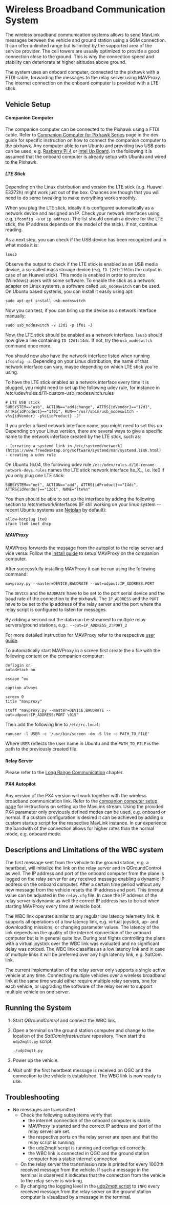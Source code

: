 # Wireless Broadband Communication System
The wireless broadband communication systems allows to send MavLink messages between the vehicle and ground station using a GSM connection. It can offer unlimited range but is limited by the supported area of the service provider. The cell towers are usually optimized to provide a good connection close to the ground. This is why the connection speed and stability can deteriorate at higher altitudes above ground.

The system uses an onboard computer, connected to the pixhawk with a FTDI cable, forwarding the messages to the relay server using MAVProxy. The internet connection on the onboard computer is provided with a LTE stick.

## Vehicle Setup

#### Companion Computer
The companion computer can be connected to the Pixhawk using a FTDI cable. Refer to [Companion Computer for Pixhawk Series](https://dev.px4.io/master/en/companion_computer/pixhawk_companion.html)  page in the dev guide for specific instruction on how to connect the companion computer to the pixhawk. Any computer able to run Ubuntu and providing two USB ports can be used, e.g. [Rasberry Pi 4](https://www.raspberrypi.org/products/) or [Intel Up Board](https://up-board.org/). In the following it is assumed that the onboard computer is already setup with Ubuntu and wired to the Pixhawk.

##### LTE Stick
Depending on the Linux distribution and version the LTE stick (e.g. Huawei E3372h) might work just out of the box. Chances are though that you will need to do some tweaking to make everything work smoothly.

When you plug the LTE stick, ideally it is configured automatically as a network device and assigned an IP. Check your network interfaces using e.g. `ifconfig -a` or `ip address`. The list should contain a device for the LTE stick, the IP address depends on the model of the stick). If not, continue reading.

As a next step, you can check if the USB device has been recognized and in what mode it is:

`lsusb`

Observe the output to check if the LTE stick is enabled as an USB media device, a so-called mass storage device (e.g. `ID 12d1:1f01`in the output in case of an Huawei stick). This mode is enabled in order to provide (Windows) users with some software. To enable the stick as a network adapter on Linux systems, a software called `usb_modeswitch` can be used. On Ubuntu based systems, you can install it easily using apt:

`sudo apt-get install usb-modeswitch`

Now you can test, if you can bring up the device as a network interface manually:

`sudo usb_modeswitch -v 12d1 -p 1f01 -J`

Now, the LTE stick should be enabled as a network interface. `lsusb` should now give a line containing `ID 12d1:14dc`. If not, try the `usb_modeswitch` command once more.

You should now also have the network interface listed when running `ifconfig -a`. Depending on your Linux distribution, the name of that network interface can vary, maybe depending on which LTE stick you're using.

To have the LTE stick enabled as a network interface every time it is plugged, you might need to set up the following udev rule, for instance in /etc/udev/rules.d/11-custom-usb_modeswitch.rules

```
# LTE USB stick
SUBSYSTEM=="usb", ACTION=="add|change", ATTRS{idVendor}=="12d1", ATTRS{idProduct}=="1f01", RUN+="/usr/sbin/usb_modeswitch -v%s{idVendor} -p%s{idProduct} -J"
```

If you prefer a fixed network interface name, you might need to set this up. Depending on your Linux version, there are several ways to give a specific name to the network interface created by the LTE stick, such as:

    - [creating a systemd link in /etc/systemd/network](https://www.freedesktop.org/software/systemd/man/systemd.link.html)
    - creating a udev rule

On Ubuntu 16.04, the following udev rule `/etc/udev/rules.d/10-rename-network-devs.rules` names the LTE stick network interface lte_X_, i.e. lte0 if you only plug one LTE stick:

`SUBSYSTEM=="net", ACTION=="add", ATTRS{idProduct}=="14dc", ATTRS{idVendor}=="12d1", NAME="lte%n"`

You then should be able to set up the interface by adding the following section to /etc/network/interfaces (IF still working on your linux system -- recent Ubuntu systems use [Netplan](https://ubuntu.com/server/docs) by default):

```
allow-hotplug lte0
iface lte0 inet dhcp
```

##### MAVProxy
MAVProxy forwards the message from the autopilot to the relay server and vice versa. Follow the [install guide](https://ardupilot.org/mavproxy/docs/getting_started/download_and_installation.html) to setup MAVProxy on the companion computer.


After successfully installing MAVProxy it can be run using the following command:

```
mavproxy.py --master=DEVICE,BAUDRATE --out=udpout:IP_ADDRESS:PORT
```

The `DEVICE` and the `BAUDRATE` have to be set to the port serial device and the baud rate of the connection to the pixhawk. The `IP_ADDRESS` and the `PORT` have to be set to the ip address of the relay server and the port where the relay script is configured to listen for messages.

By adding a second out the data can be streamed to multiple relay servers/ground stations, e.g.:` --out=IP_ADDRESS_2:PORT_2`

For more detailed instruction for MAVProxy refer to the respective [user guide](https://ardupilot.org/mavproxy/).

To automatically start MAVProxy in a screen first create the a file with the following content on the companion computer:

```
deflogin on
autodetach on

escape ^oo

caption always

screen 0
title "mavproxy"

stuff "mavproxy.py --master=DEVICE,BAUDRATE --out=udpout:IP_ADDRESS:PORT \015"
```

Then add the following line to `/etc/rc.local`:

```
runuser -l USER -c '/usr/bin/screen -dm -S lte -c PATH_TO_FILE'
```

Where `USER` reflects the user name in Ubuntu and the `PATH_TO_FILE` is the path to the previously created file.

#### Relay Server
Please refer to the [Long Range Communication](../advanced_features/long_range_com.md) chapter.

#### PX4 Autopilot
Any version of the PX4 version will work together with the wireless broadband communication link. Refer to the [companion computer setup page](https://dev.px4.io/master/en/companion_computer/pixhawk_companion.html) for instructions on setting up the MavLink stream. Using the provided PX4 parameter only previously defined modes can be used, e.g. onboard or normal. If a custom configuration is desired it can be achieved by adding a custom startup script for the respective MavLink instance. In our experience the bandwith of the connection allows for higher rates than the normal mode, e.g. onboard mode.

## Descriptions and Limitations of the WBC system
The first message sent from the vehicle to the ground station, e.g. a heartbeat, will initialize the link on the relay server and in QGroundControl as well. The IP address and port of the onboard computer from the plane is logged on the relay server for any received message enabling a dynamic IP address on the onboard computer. After a certain time period without any new message from the vehicle resets the IP address and port. This timeout value can be adjusted in the `relay.cfg` file. In case the IP address of the relay server is dynamic as well the correct IP address has to be set when starting MAVProxy every time at vehicle boot.

The WBC link operates similar to any regular low latency telemetry link. It supports all operations of a low latency link, e.g. virtual joystick, up- and downloading missions, or changing parameter values. The latency of the link depends on the quality of the internet connection of the onboard computer but is in general quite low. During test flights controlling the plane with a virtual joystick over the WBC link was evaluated and no significant delay was noticed. The WBC link classifies as a low latency link and in case of multiple links it will be preferred over any high latency link, e.g. SatCom link.

The current implementation of the relay server only supports a single active vehicle at any time. Connecting multiple vehicles over a wireless broadband link at the same time would either require multiple relay servers, one for each vehicle, or upgrading the software of the relay server to support multiple vehicle on one server.

## Running the System
1. Start *QGroundControl* and connect the WBC link.

2. Open a terminal on the ground station computer and change to the location of the *SatComInfrastructure* repository. 
   Then start the `udp2mqtt.py` script:
   ```
   ./udp2mqtt.py
   ```
3. Power up the vehicle.

4. Wait until the first heartbeat message is received on QGC and the connection to the vehicle is established. The WBC link is now ready to use.

## Troubleshooting
* No messages are transmitted
  * Check the following subsystems verify that
    * the internet connection of the onboard computer is stable.
    * MAVProxy is started and the correct IP address and port of the relay server are set.
    * the respective ports on the relay server are open and that the relay script is running.
    * the udp2mqtt script is running and configured correctly.
    * the WBC link is connected in QGC and the ground station computer has a stable internet connection
  * On the relay server the transmission rate is printed for every 1000th received message from the vehicle. If such a message in the terminal is observed it indicates that the connection from the vehicle to the relay server is working.
  * By changing the logging level in the [udp2mqtt script](https://github.com/acfloria/SatComInfrastructure/blob/master/udp2mqtt.py#L186) to `INFO` every received message from the relay server on the ground station computer is visualized by a message in the terminal.

